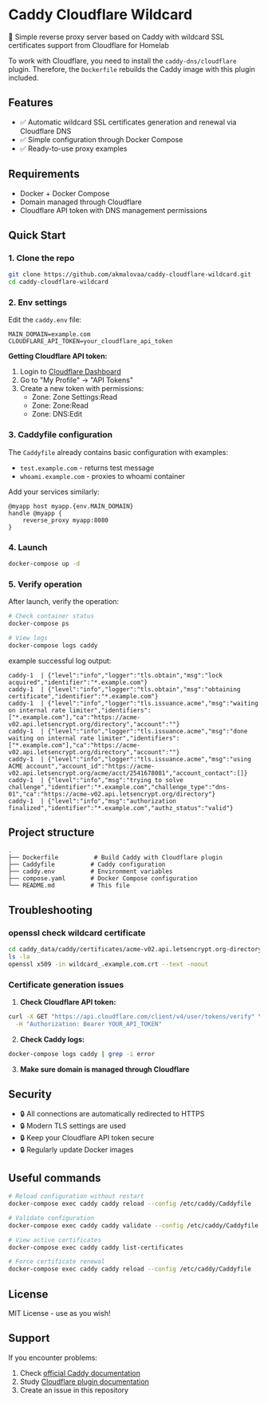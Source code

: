 # Caddy Cloudflare Wildcard

🚀 Simple reverse proxy server based on Caddy with wildcard SSL certificates support from Cloudflare for Homelab

To work with Cloudflare, you need to install the `caddy-dns/cloudflare` plugin.
Therefore, the `Dockerfile` rebuilds the Caddy image with this plugin included.

## Features

- ✅ Automatic wildcard SSL certificates generation and renewal via Cloudflare DNS
- ✅ Simple configuration through Docker Compose
- ✅ Ready-to-use proxy examples

## Requirements

- Docker + Docker Compose
- Domain managed through Cloudflare
- Cloudflare API token with DNS management permissions

## Quick Start

### 1. Clone the repo

```bash
git clone https://github.com/akmalovaa/caddy-cloudflare-wildcard.git
cd caddy-cloudflare-wildcard
```

### 2. Env settings

Edit the `caddy.env` file:

```env
MAIN_DOMAIN=example.com
CLOUDFLARE_API_TOKEN=your_cloudflare_api_token
```

**Getting Cloudflare API token:**
1. Login to [Cloudflare Dashboard](https://dash.cloudflare.com)
2. Go to "My Profile" → "API Tokens"
3. Create a new token with permissions:
   - Zone: Zone Settings:Read
   - Zone: Zone:Read
   - Zone: DNS:Edit

### 3. Caddyfile configuration

The `Caddyfile` already contains basic configuration with examples:

- `test.example.com` - returns test message
- `whoami.example.com` - proxies to whoami container

Add your services similarly:

```caddyfile
@myapp host myapp.{env.MAIN_DOMAIN}
handle @myapp {
    reverse_proxy myapp:8080
}
```

### 4. Launch

```bash
docker-compose up -d
```

### 5. Verify operation

After launch, verify the operation:

```bash
# Check container status
docker-compose ps

# View logs
docker-compose logs caddy
```

example successful log output:
```log
caddy-1  | {"level":"info","logger":"tls.obtain","msg":"lock acquired","identifier":"*.example.com"}
caddy-1  | {"level":"info","logger":"tls.obtain","msg":"obtaining certificate","identifier":"*.example.com"}
caddy-1  | {"level":"info","logger":"tls.issuance.acme","msg":"waiting on internal rate limiter","identifiers":["*.example.com"],"ca":"https://acme-v02.api.letsencrypt.org/directory","account":""}
caddy-1  | {"level":"info","logger":"tls.issuance.acme","msg":"done waiting on internal rate limiter","identifiers":["*.example.com"],"ca":"https://acme-v02.api.letsencrypt.org/directory","account":""}
caddy-1  | {"level":"info","logger":"tls.issuance.acme","msg":"using ACME account","account_id":"https://acme-v02.api.letsencrypt.org/acme/acct/2541678081","account_contact":[]}
caddy-1  | {"level":"info","msg":"trying to solve challenge","identifier":"*.example.com","challenge_type":"dns-01","ca":"https://acme-v02.api.letsencrypt.org/directory"}
caddy-1  | {"level":"info","msg":"authorization finalized","identifier":"*.example.com","authz_status":"valid"}
```

## Project structure

```
.
├── Dockerfile          # Build Caddy with Cloudflare plugin
├── Caddyfile          # Caddy configuration
├── caddy.env          # Environment variables
├── compose.yaml       # Docker Compose configuration
└── README.md          # This file
```

## Troubleshooting

### openssl check wildcard certificate

```bash
cd caddy_data/caddy/certificates/acme-v02.api.letsencrypt.org-directory/wildcard_.example.com/
ls -la
openssl x509 -in wildcard_.example.com.crt --text -noout
```


### Certificate generation issues

1. **Check Cloudflare API token:**
```bash
curl -X GET "https://api.cloudflare.com/client/v4/user/tokens/verify" \
  -H "Authorization: Bearer YOUR_API_TOKEN"
```

2. **Check Caddy logs:**
```bash
docker-compose logs caddy | grep -i error
```

3. **Make sure domain is managed through Cloudflare**


## Security

- 🔒 All connections are automatically redirected to HTTPS
- 🔒 Modern TLS settings are used
- 🔒 Keep your Cloudflare API token secure
- 🔒 Regularly update Docker images

## Useful commands

```bash
# Reload configuration without restart
docker-compose exec caddy caddy reload --config /etc/caddy/Caddyfile

# Validate configuration
docker-compose exec caddy caddy validate --config /etc/caddy/Caddyfile

# View active certificates
docker-compose exec caddy caddy list-certificates

# Force certificate renewal
docker-compose exec caddy caddy reload --config /etc/caddy/Caddyfile
```

## License

MIT License - use as you wish!

## Support

If you encounter problems:
1. Check [official Caddy documentation](https://caddyserver.com/docs/)
2. Study [Cloudflare plugin documentation](https://github.com/caddy-dns/cloudflare)
3. Create an issue in this repository

